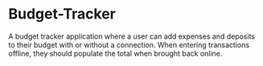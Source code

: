 # Budget-Tracker
A budget tracker application where a user can add expenses and deposits to their budget with or without a connection. When entering transactions offline, they should populate the total when brought back online.
